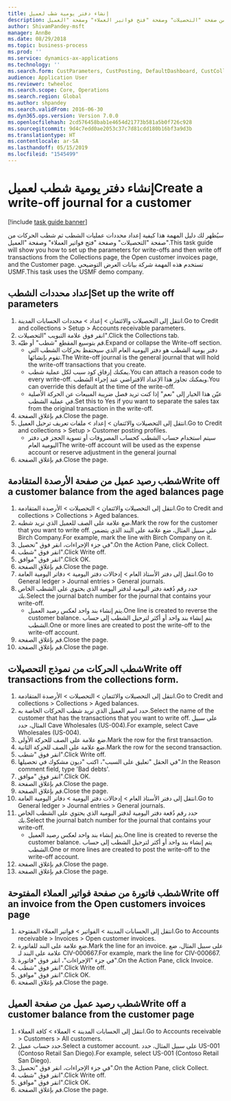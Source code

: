 ```yaml
---
title: إنشاء دفتر يومية شطب لعميل
description: سيُظهر لك دليل المهمة هذا كيفية إعداد محددات عمليات الشطب ثم شطب الحركات من صفحة "التحصيلات" وصفحة "فتح فواتير العملاء‬" وصفحة "العميل".
author: ShivamPandey-msft
manager: AnnBe
ms.date: 08/29/2018
ms.topic: business-process
ms.prod: ''
ms.service: dynamics-ax-applications
ms.technology: ''
ms.search.form: CustParameters, CustPosting, DefaultDashboard, CustCollectionsPoolsListPage, CustWriteOff, LedgerJournalTable, LedgerJournalTransDaily, CustCollections, CustOpenInvoicesListPage, CustTable
audience: Application User
ms.reviewer: twheeloc
ms.search.scope: Core, Operations
ms.search.region: Global
ms.author: shpandey
ms.search.validFrom: 2016-06-30
ms.dyn365.ops.version: Version 7.0.0
ms.openlocfilehash: 2cd576458bab1e4654d21773b581a5b0f726c928
ms.sourcegitcommit: 9d4c7edd0ae2053c37c7d81cdd180b16bf3a9d3b
ms.translationtype: HT
ms.contentlocale: ar-SA
ms.lasthandoff: 05/15/2019
ms.locfileid: "1545499"
---
```

# <a name="create-a-write-off-journal-for-a-customer"></a><span data-ttu-id="a1dd6-103">إنشاء دفتر يومية شطب لعميل</span><span class="sxs-lookup"><span data-stu-id="a1dd6-103">Create a write-off journal for a customer</span></span>

[!include [task guide banner](../../includes/task-guide-banner.md)]

<span data-ttu-id="a1dd6-104">سيُظهر لك دليل المهمة هذا كيفية إعداد محددات عمليات الشطب ثم شطب الحركات من صفحة "التحصيلات" وصفحة "فتح فواتير العملاء‬" وصفحة "العميل".</span><span class="sxs-lookup"><span data-stu-id="a1dd6-104">This task guide will show you how to set up the parameters for write-offs and then write off transactions from the Collections page, the Open customer invoices page, and the Customer page.</span></span> <span data-ttu-id="a1dd6-105">تستخدم هذه المهمة شركة بيانات العرض التوضيحي USMF.</span><span class="sxs-lookup"><span data-stu-id="a1dd6-105">This task uses the USMF demo company.</span></span>


## <a name="set-up-the-write-off-parameters"></a><span data-ttu-id="a1dd6-106">إعداد محددات الشطب</span><span class="sxs-lookup"><span data-stu-id="a1dd6-106">Set up the write off parameters</span></span>
1. <span data-ttu-id="a1dd6-107">انتقل إلى التحصيلات والائتمان‬ > إعداد > محددات الحسابات المدينة‬‬.</span><span class="sxs-lookup"><span data-stu-id="a1dd6-107">Go to Credit and collections > Setup > Accounts receivable parameters.</span></span>
2. <span data-ttu-id="a1dd6-108">انقر فوق علامة التبويب "التحصيلات‬".</span><span class="sxs-lookup"><span data-stu-id="a1dd6-108">Click the Collections tab.</span></span>
3. <span data-ttu-id="a1dd6-109">قم بتوسيع المقطع "شطب" أو طيّه.</span><span class="sxs-lookup"><span data-stu-id="a1dd6-109">Expand or collapse the Write-off section.</span></span>
    * <span data-ttu-id="a1dd6-110">دفتر يومية الشطب هو دفتر اليومية العام الذي سيحتفظ بحركات الشطب التي تقوم بإنشائها.</span><span class="sxs-lookup"><span data-stu-id="a1dd6-110">The Write-off journal is the general journal that will hold the write-off transactions that you create.</span></span>  
    * <span data-ttu-id="a1dd6-111">يمكنك إرفاق كود سبب لكل عملية شطب.</span><span class="sxs-lookup"><span data-stu-id="a1dd6-111">You can attach a reason code to every write-off.</span></span> <span data-ttu-id="a1dd6-112">ويمكنك تجاوز هذا الإعداد الافتراضي عند إجراء الشطب.</span><span class="sxs-lookup"><span data-stu-id="a1dd6-112">You can override this default at the time of the write-off.</span></span>  
    * <span data-ttu-id="a1dd6-113">عيّن هذا الخيار إلى "نعم" إذا كنت تريد فصل ضريبة المبيعات عن الحركة الأصلية في عملية الشطب.</span><span class="sxs-lookup"><span data-stu-id="a1dd6-113">Set this to Yes if you want to separate the sales tax from the original transaction in the write-off.</span></span>  
4. <span data-ttu-id="a1dd6-114">قم بإغلاق الصفحة.</span><span class="sxs-lookup"><span data-stu-id="a1dd6-114">Close the page.</span></span>
5. <span data-ttu-id="a1dd6-115">انتقل إلى التحصيلات والائتمان‬ > إعداد > ملفات تعريف ترحيل العميل‬.</span><span class="sxs-lookup"><span data-stu-id="a1dd6-115">Go to Credit and collections > Setup > Customer posting profiles.</span></span>
    * <span data-ttu-id="a1dd6-116">سيتم استخدام حساب الشطب كحساب المصروفات أو تسوية الحجز في دفتر اليومية العام</span><span class="sxs-lookup"><span data-stu-id="a1dd6-116">The write-off account will be used as the expense account or reserve adjustment in the general journal</span></span>   
6. <span data-ttu-id="a1dd6-117">قم بإغلاق الصفحة.</span><span class="sxs-lookup"><span data-stu-id="a1dd6-117">Close the page.</span></span>

## <a name="write-off-a-customer-balance-from-the-aged-balances-page"></a><span data-ttu-id="a1dd6-118">شطب رصيد عميل من صفحة الأرصدة المتقادمة</span><span class="sxs-lookup"><span data-stu-id="a1dd6-118">Write off a customer balance from the aged balances page</span></span>
1. <span data-ttu-id="a1dd6-119">انتقل إلى التحصيلات والائتمان > التحصيلات > الأرصدة المتقادمة.</span><span class="sxs-lookup"><span data-stu-id="a1dd6-119">Go to Credit and collections > Collections > Aged balances.</span></span>
2. <span data-ttu-id="a1dd6-120">ضع علامة على الصف للعميل الذي تريد شطبه.</span><span class="sxs-lookup"><span data-stu-id="a1dd6-120">Mark the row for the customer that you want to write off.</span></span> <span data-ttu-id="a1dd6-121">على سبيل المثال، ضع علامة على البند الذي يتضمن Birch Company.</span><span class="sxs-lookup"><span data-stu-id="a1dd6-121">For example, mark the line with Birch Company on it.</span></span>
3. <span data-ttu-id="a1dd6-122">في جزء الإجراءات، انقر فوق "تحصيل".</span><span class="sxs-lookup"><span data-stu-id="a1dd6-122">On the Action Pane, click Collect.</span></span>
4. <span data-ttu-id="a1dd6-123">انقر فوق "شطب".</span><span class="sxs-lookup"><span data-stu-id="a1dd6-123">Click Write off.</span></span>
5. <span data-ttu-id="a1dd6-124">انقر فوق "موافق".</span><span class="sxs-lookup"><span data-stu-id="a1dd6-124">Click OK.</span></span>
6. <span data-ttu-id="a1dd6-125">قم بإغلاق الصفحة.</span><span class="sxs-lookup"><span data-stu-id="a1dd6-125">Close the page.</span></span>
7. <span data-ttu-id="a1dd6-126">انتقل إلى دفتر الأستاذ العام > إدخالات دفتر اليومية > دفاتر اليومية العامة‬.</span><span class="sxs-lookup"><span data-stu-id="a1dd6-126">Go to General ledger > Journal entries > General journals.</span></span>
8. <span data-ttu-id="a1dd6-127">حدد رقم دُفعة دفتر اليومية لدفتر اليومية الذي يحتوي على الشطب الخاص بك.</span><span class="sxs-lookup"><span data-stu-id="a1dd6-127">Select the journal batch number for the journal that contains your write-off.</span></span>
    * <span data-ttu-id="a1dd6-128">يتم إنشاء بند واحد لعكس رصيد العميل.</span><span class="sxs-lookup"><span data-stu-id="a1dd6-128">One line is created to reverse the customer balance.</span></span> <span data-ttu-id="a1dd6-129">يتم إنشاء بند واحد أو أكثر لترحيل الشطب إلى حساب الشطب.</span><span class="sxs-lookup"><span data-stu-id="a1dd6-129">One or more lines are created to post the write-off to the write-off account.</span></span>  
9. <span data-ttu-id="a1dd6-130">قم بإغلاق الصفحة.</span><span class="sxs-lookup"><span data-stu-id="a1dd6-130">Close the page.</span></span>
10. <span data-ttu-id="a1dd6-131">قم بإغلاق الصفحة.</span><span class="sxs-lookup"><span data-stu-id="a1dd6-131">Close the page.</span></span>

## <a name="write-off-transactions-from-the-collections-form"></a><span data-ttu-id="a1dd6-132">شطب الحركات من نموذج التحصيلات</span><span class="sxs-lookup"><span data-stu-id="a1dd6-132">Write off transactions from the collections form.</span></span>
1. <span data-ttu-id="a1dd6-133">انتقل إلى التحصيلات والائتمان > التحصيلات > الأرصدة المتقادمة.</span><span class="sxs-lookup"><span data-stu-id="a1dd6-133">Go to Credit and collections > Collections > Aged balances.</span></span>
2. <span data-ttu-id="a1dd6-134">حدد اسم العميل الذي تريد شطب الحركات الخاصة به.</span><span class="sxs-lookup"><span data-stu-id="a1dd6-134">Select the name of the customer that has the transactions that you want to write off.</span></span> <span data-ttu-id="a1dd6-135">على سبيل المثال، حدد Cave Wholesales (US-004).</span><span class="sxs-lookup"><span data-stu-id="a1dd6-135">For example, select Cave Wholesales (US-004).</span></span>
3. <span data-ttu-id="a1dd6-136">ضع علامة على الصف للحركة الأولى.</span><span class="sxs-lookup"><span data-stu-id="a1dd6-136">Mark the row for the first transaction.</span></span>
4. <span data-ttu-id="a1dd6-137">ضع علامة على الصف للحركة الثانية.</span><span class="sxs-lookup"><span data-stu-id="a1dd6-137">Mark the row for the second transaction.</span></span>
5. <span data-ttu-id="a1dd6-138">انقر فوق "شطب".</span><span class="sxs-lookup"><span data-stu-id="a1dd6-138">Click Write off.</span></span>
6. <span data-ttu-id="a1dd6-139">في الحقل "تعليق على السبب‬"، اكتب "ديون مشكوك في تحصيلها".</span><span class="sxs-lookup"><span data-stu-id="a1dd6-139">In the Reason comment field, type 'Bad debts'.</span></span>
7. <span data-ttu-id="a1dd6-140">انقر فوق "موافق".</span><span class="sxs-lookup"><span data-stu-id="a1dd6-140">Click OK.</span></span>
8. <span data-ttu-id="a1dd6-141">قم بإغلاق الصفحة.</span><span class="sxs-lookup"><span data-stu-id="a1dd6-141">Close the page.</span></span>
9. <span data-ttu-id="a1dd6-142">قم بإغلاق الصفحة.</span><span class="sxs-lookup"><span data-stu-id="a1dd6-142">Close the page.</span></span>
10. <span data-ttu-id="a1dd6-143">انتقل إلى دفتر الأستاذ العام > إدخالات دفتر اليومية > دفاتر اليومية العامة‬.</span><span class="sxs-lookup"><span data-stu-id="a1dd6-143">Go to General ledger > Journal entries > General journals.</span></span>
11. <span data-ttu-id="a1dd6-144">حدد رقم دُفعة دفتر اليومية لدفتر اليومية الذي يحتوي على الشطب الخاص بك.</span><span class="sxs-lookup"><span data-stu-id="a1dd6-144">Select the journal batch number for the journal that contains your write-off.</span></span>
    * <span data-ttu-id="a1dd6-145">يتم إنشاء بند واحد لعكس رصيد العميل.</span><span class="sxs-lookup"><span data-stu-id="a1dd6-145">One line is created to reverse the customer balance.</span></span> <span data-ttu-id="a1dd6-146">يتم إنشاء بند واحد أو أكثر لترحيل الشطب إلى حساب الشطب.</span><span class="sxs-lookup"><span data-stu-id="a1dd6-146">One or more lines are created to post the write-off to the write-off account.</span></span>  
12. <span data-ttu-id="a1dd6-147">قم بإغلاق الصفحة.</span><span class="sxs-lookup"><span data-stu-id="a1dd6-147">Close the page.</span></span>
13. <span data-ttu-id="a1dd6-148">قم بإغلاق الصفحة.</span><span class="sxs-lookup"><span data-stu-id="a1dd6-148">Close the page.</span></span>

## <a name="write-off-an-invoice-from-the-open-customers-invoices-page"></a><span data-ttu-id="a1dd6-149">شطب فاتورة من صفحة فواتير العملاء المفتوحة</span><span class="sxs-lookup"><span data-stu-id="a1dd6-149">Write off an invoice from the Open customers invoices page</span></span>
1. <span data-ttu-id="a1dd6-150">انتقل إلى الحسابات المدينة > الفواتير > فواتير العملاء المفتوحة.</span><span class="sxs-lookup"><span data-stu-id="a1dd6-150">Go to Accounts receivable > Invoices > Open customer invoices.</span></span>
2. <span data-ttu-id="a1dd6-151">ضع علامة على البند للفاتورة.</span><span class="sxs-lookup"><span data-stu-id="a1dd6-151">Mark the line for an invoice.</span></span> <span data-ttu-id="a1dd6-152">على سبيل المثال، ضع علامة على البند لـ CIV-000667.</span><span class="sxs-lookup"><span data-stu-id="a1dd6-152">For example, mark the line for CIV-000667.</span></span>
3. <span data-ttu-id="a1dd6-153">في جزء "الإجراءات"، انقر فوق "فاتورة".</span><span class="sxs-lookup"><span data-stu-id="a1dd6-153">On the Action Pane, click Invoice.</span></span>
4. <span data-ttu-id="a1dd6-154">انقر فوق "شطب".</span><span class="sxs-lookup"><span data-stu-id="a1dd6-154">Click Write off.</span></span>
5. <span data-ttu-id="a1dd6-155">انقر فوق "موافق".</span><span class="sxs-lookup"><span data-stu-id="a1dd6-155">Click OK.</span></span>
6. <span data-ttu-id="a1dd6-156">قم بإغلاق الصفحة.</span><span class="sxs-lookup"><span data-stu-id="a1dd6-156">Close the page.</span></span>

## <a name="write-off-a-customer-balance-from-the-customer-page"></a><span data-ttu-id="a1dd6-157">شطب رصيد عميل من صفحة العميل</span><span class="sxs-lookup"><span data-stu-id="a1dd6-157">Write off a customer balance from the customer page</span></span>
1. <span data-ttu-id="a1dd6-158">انتقل إلى الحسابات المدينة > العملاء > كافة العملاء‬.</span><span class="sxs-lookup"><span data-stu-id="a1dd6-158">Go to Accounts receivable > Customers > All customers.</span></span>
2. <span data-ttu-id="a1dd6-159">حدد حساب عميل.</span><span class="sxs-lookup"><span data-stu-id="a1dd6-159">Select a customer account.</span></span> <span data-ttu-id="a1dd6-160">على سبيل المثال، حدد US-001 (Contoso Retail San Diego).</span><span class="sxs-lookup"><span data-stu-id="a1dd6-160">For example, select US-001 (Contoso Retail San Diego).</span></span>
3. <span data-ttu-id="a1dd6-161">في جزء الإجراءات، انقر فوق "تحصيل".</span><span class="sxs-lookup"><span data-stu-id="a1dd6-161">On the Action Pane, click Collect.</span></span>
4. <span data-ttu-id="a1dd6-162">انقر فوق "شطب".</span><span class="sxs-lookup"><span data-stu-id="a1dd6-162">Click Write off.</span></span>
5. <span data-ttu-id="a1dd6-163">انقر فوق "موافق".</span><span class="sxs-lookup"><span data-stu-id="a1dd6-163">Click OK.</span></span>
6. <span data-ttu-id="a1dd6-164">قم بإغلاق الصفحة.</span><span class="sxs-lookup"><span data-stu-id="a1dd6-164">Close the page.</span></span>


